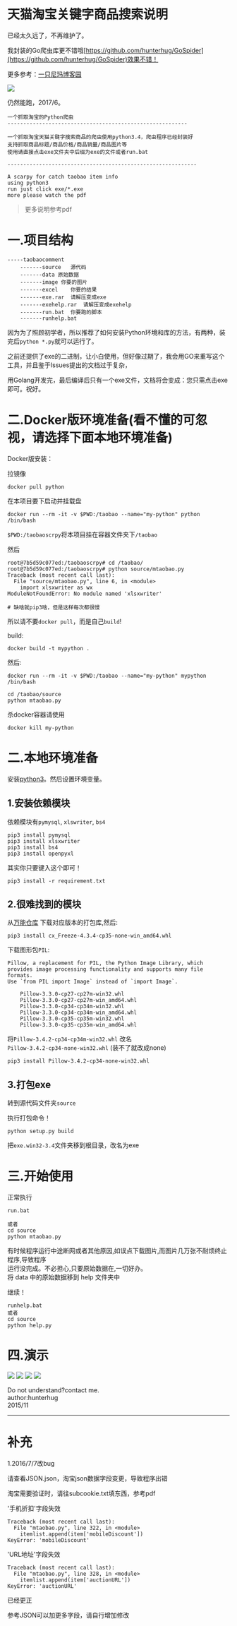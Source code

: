 # 天猫淘宝关键字商品搜索说明

已经太久远了，不再维护了。

我封装的Go爬虫库更不错哦[https://github.com/hunterhug/GoSpider](https://github.com/hunterhug/GoSpider)效果不错！

更多参考：[一只尼玛博客园](http://www.cnblogs.com/nima/p/5324490.html)

![](doc/seeme0.jpg)

仍然能跑，2017/6。

```
一个抓取淘宝的Python爬虫
---------------------------------------------------------

一个抓取淘宝天猫关键字搜索商品的爬虫使用python3.4，爬虫程序已经封装好
支持抓取商品标题/商品价格/商品销量/商品图片等
使用请直接点击exe文件夹中后缀为exe的文件或者run.bat

------------------------------------------------------------

A scarpy for catch taobao item info
using python3
run just click exe/*.exe
more please watch the pdf
```

>更多说明参考pdf


# 一.项目结构

```
-----taobaocomment
	-------source	源代码
	-------data 原始数据
	-------image 你要的图片
	-------excel	你要的结果
	-------exe.rar	请解压变成exe
	-------exehelp.rar	请解压变成exehelp
	-------run.bat	你要跑的脚本
	-------runhelp.bat 
```

因为为了照顾初学者，所以推荐了如何安装Python环境和库的方法，有两种，装完后`python *.py`就可以运行了。

之前还提供了exe的二进制，让小白使用，但好像过期了，我会用GO来重写这个工具，并且鉴于Issues提出的文档过于复杂，

用Golang开发完，最后编译后只有一个exe文件，文档将会变成：您只需点击exe即可。祝好。

# 二.Docker版环境准备(看不懂的可忽视，请选择下面本地环境准备)

Docker版安装：

拉镜像

```
docker pull python

```

在本项目要下启动并挂载盘

```
docker run --rm -it -v $PWD:/taobao --name="my-python" python /bin/bash
```

`$PWD:/taobaoscrpy`将本项目挂在容器文件夹下`/taobao`

然后

```
root@7b5d59c077ed:/taobaoscrpy# cd /taobao/
root@7b5d59c077ed:/taobaoscrpy# python source/mtaobao.py 
Traceback (most recent call last):
  File "source/mtaobao.py", line 6, in <module>
    import xlsxwriter as wx
ModuleNotFoundError: No module named 'xlsxwriter'

# 缺啥就pip3啥，但是这样每次都很慢
```

所以请不要`docker pull`，而是自己`build`!

build:

```
docker build -t mypython .
```

然后:

```
docker run --rm -it -v $PWD:/taobao --name="my-python" mypython /bin/bash

cd /taobao/source
python mtaobao.py
```

杀docker容器请使用

```
docker kill my-python
```
# 二.本地环境准备

安装[python3](https://www.python.org/downloads/)。然后设置环境变量。

## 1.安装依赖模块

依赖模块有`pymysql`, `xlswriter`, `bs4`

```
pip3 install pymysql
pip3 install xlsxwriter
pip3 install bs4
pip3 install openpyxl
```

其实你只要键入这个即可！

```
pip3 install -r requirement.txt

```
## 2.很难找到的模块

从[万能仓库](http://www.lfd.uci.edu/~gohlke/pythonlibs/#cx_freeze) 下载对应版本的打包库,然后:

```
pip3 install cx_Freeze-4.3.4-cp35-none-win_amd64.whl
```

下载图形包`PIL`:

```
Pillow, a replacement for PIL, the Python Image Library, which provides image processing functionality and supports many file formats.
Use `from PIL import Image` instead of `import Image`.

    Pillow-3.3.0-cp27-cp27m-win32.whl
    Pillow-3.3.0-cp27-cp27m-win_amd64.whl
    Pillow-3.3.0-cp34-cp34m-win32.whl
    Pillow-3.3.0-cp34-cp34m-win_amd64.whl
    Pillow-3.3.0-cp35-cp35m-win32.whl
    Pillow-3.3.0-cp35-cp35m-win_amd64.whl

```

将`Pillow‑3.4.2‑cp34‑cp34m‑win32.whl` 改名 `Pillow‑3.4.2‑cp34‑none‑win32.whl` (装不了就改成none)

```
pip3 install Pillow‑3.4.2‑cp34‑none‑win32.whl
```

## 3.打包exe

转到源代码文件夹`source`

执行打包命令！

```
python setup.py build
```

把`exe.win32-3.4`文件夹移到根目录，改名为exe

# 三.开始使用

正常执行

```
run.bat

或者
cd source
python mtaobao.py
```

有时候程序运行中途断网或者其他原因,如误点下载图片,而图片几万张不耐烦终止程序,导致程序<br/>
运行没完成。不必担心,只要原始数据在,一切好办。<br/>
将 data 中的原始数据移到 help 文件夹中

继续！

```
runhelp.bat
或者
cd source
python help.py
```

# 四.演示
![](doc/seeme1.jpg)
![](doc/seeme2.jpg)
![](doc/seeme3.jpg)
![](doc/seeme4.jpg)


Do not understand?contact me.<br/>
author:hunterhug<br/>
2015/11

--------------------------------------------------------------

# 补充
1.2016/7/7改bug

请查看JSON.json，淘宝json数据字段变更，导致程序出错<br/>

淘宝需要验证时，请往subcookie.txt填东西，参考pdf<br/>

 '手机折扣'字段失效
```
Traceback (most recent call last):
  File "mtaobao.py", line 322, in <module>
    itemlist.append(item['mobileDiscount'])
KeyError: 'mobileDiscount'
```

'URL地址'字段失效
```
Traceback (most recent call last):
  File "mtaobao.py", line 328, in <module>
    itemlist.append(item['auctionURL'])
KeyError: 'auctionURL'
```

已经更正

参考JSON可以加更多字段，请自行增加修改
